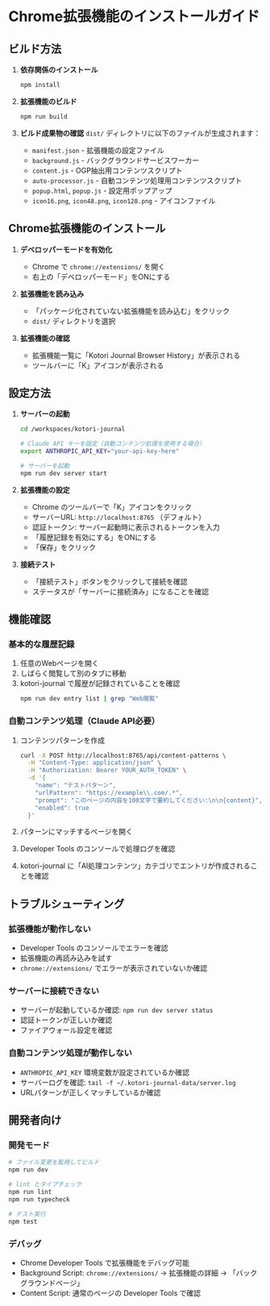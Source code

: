 # Chrome拡張機能のインストールガイド

## ビルド方法

1. **依存関係のインストール**
   ```bash
   npm install
   ```

2. **拡張機能のビルド**
   ```bash
   npm run build
   ```

3. **ビルド成果物の確認**
   `dist/` ディレクトリに以下のファイルが生成されます：
   - `manifest.json` - 拡張機能の設定ファイル
   - `background.js` - バックグラウンドサービスワーカー
   - `content.js` - OGP抽出用コンテンツスクリプト
   - `auto-processor.js` - 自動コンテンツ処理用コンテンツスクリプト
   - `popup.html`, `popup.js` - 設定用ポップアップ
   - `icon16.png`, `icon48.png`, `icon128.png` - アイコンファイル

## Chrome拡張機能のインストール

1. **デベロッパーモードを有効化**
   - Chrome で `chrome://extensions/` を開く
   - 右上の「デベロッパーモード」をONにする

2. **拡張機能を読み込み**
   - 「パッケージ化されていない拡張機能を読み込む」をクリック
   - `dist/` ディレクトリを選択

3. **拡張機能の確認**
   - 拡張機能一覧に「Kotori Journal Browser History」が表示される
   - ツールバーに「K」アイコンが表示される

## 設定方法

1. **サーバーの起動**
   ```bash
   cd /workspaces/kotori-journal
   
   # Claude API キーを設定（自動コンテンツ処理を使用する場合）
   export ANTHROPIC_API_KEY="your-api-key-here"
   
   # サーバーを起動
   npm run dev server start
   ```

2. **拡張機能の設定**
   - Chrome のツールバーで「K」アイコンをクリック
   - サーバーURL: `http://localhost:8765` （デフォルト）
   - 認証トークン: サーバー起動時に表示されるトークンを入力
   - 「履歴記録を有効にする」をONにする
   - 「保存」をクリック

3. **接続テスト**
   - 「接続テスト」ボタンをクリックして接続を確認
   - ステータスが「サーバーに接続済み」になることを確認

## 機能確認

### 基本的な履歴記録
1. 任意のWebページを開く
2. しばらく閲覧して別のタブに移動
3. kotori-journal で履歴が記録されていることを確認
   ```bash
   npm run dev entry list | grep "Web閲覧"
   ```

### 自動コンテンツ処理（Claude API必要）
1. コンテンツパターンを作成
   ```bash
   curl -X POST http://localhost:8765/api/content-patterns \
     -H "Content-Type: application/json" \
     -H "Authorization: Bearer YOUR_AUTH_TOKEN" \
     -d '{
       "name": "テストパターン",
       "urlPattern": "https://example\\.com/.*",
       "prompt": "このページの内容を100文字で要約してください:\n\n{content}",
       "enabled": true
     }'
   ```

2. パターンにマッチするページを開く
3. Developer Tools のコンソールで処理ログを確認
4. kotori-journal に「AI処理コンテンツ」カテゴリでエントリが作成されることを確認

## トラブルシューティング

### 拡張機能が動作しない
- Developer Tools のコンソールでエラーを確認
- 拡張機能の再読み込みを試す
- `chrome://extensions/` でエラーが表示されていないか確認

### サーバーに接続できない
- サーバーが起動しているか確認: `npm run dev server status`
- 認証トークンが正しいか確認
- ファイアウォール設定を確認

### 自動コンテンツ処理が動作しない
- `ANTHROPIC_API_KEY` 環境変数が設定されているか確認
- サーバーログを確認: `tail -f ~/.kotori-journal-data/server.log`
- URLパターンが正しくマッチしているか確認

## 開発者向け

### 開発モード
```bash
# ファイル変更を監視してビルド
npm run dev

# lint とタイプチェック
npm run lint
npm run typecheck

# テスト実行
npm test
```

### デバッグ
- Chrome Developer Tools で拡張機能をデバッグ可能
- Background Script: `chrome://extensions/` → 拡張機能の詳細 → 「バックグラウンドページ」
- Content Script: 通常のページの Developer Tools で確認